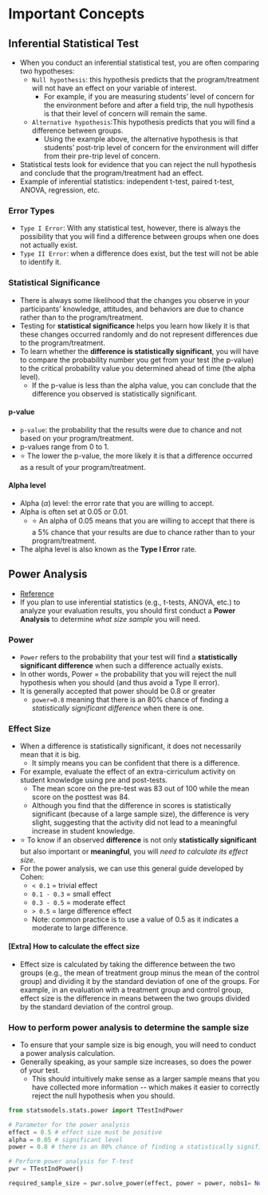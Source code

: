 # Important Concepts

## Inferential Statistical Test

- When you conduct an inferential statistical test, you are often comparing two hypotheses:
  - `Null hypothesis`: this hypothesis predicts that the program/treatment will not have an effect on your variable of interest.
    - For example, if you are measuring students’ level of concern for the environment before and after a field trip, the null hypothesis is that their level of concern will remain the same.
  - `Alternative hypothesis`:This hypothesis predicts that you will find a difference between groups.
    - Using the example above, the alternative hypothesis is that students’ post-trip level of concern for the environment will differ from their pre-trip level of concern.
- Statistical tests look for evidence that you can reject the null hypothesis and conclude that the program/treatment had an effect.
- Example of inferential statistics: independent t-test, paired t-test, ANOVA, regression, etc.

### Error Types

- `Type I Error`: With any statistical test, however, there is always the possibility that you will find a difference between groups when one does not actually exist.
- `Type II Error`: when a difference does exist, but the test will not be able to identify it.

### Statistical Significance

- There is always some likelihood that the changes you observe in your participants’ knowledge, attitudes, and behaviors are due to chance rather than to the program/treatment.
- Testing for **statistical significance** helps you learn how likely it is that these changes occurred randomly and do not represent differences due to the program/treatment.
- To learn whether the **difference is statistically significant**, you will have to compare the probability number you get from your test (the p-value) to the critical probability value you determined ahead of time (the alpha level).
  - If the p-value is less than the alpha value, you can conclude that the difference you observed is statistically significant.

#### p-value

- `p-value`: the probability that the results were due to chance and not based on your program/treatment.
- p-values range from 0 to 1.
- :star: The lower the p-value, the more likely it is that a difference occurred as a result of your program/treatment.

#### Alpha level

- Alpha ($\alpha$) level: the error rate that you are willing to accept.
- Alpha is often set at 0.05 or 0.01.
  - :star: An alpha of 0.05 means that you are willing to accept that there is a 5% chance that your results are due to chance rather than to your program/treatment.
- The alpha level is also known as the **Type I Error** rate.

## Power Analysis

- [Reference](https://meera.seas.umich.edu/power-analysis-statistical-significance-effect-size.html)
- If you plan to use inferential statistics (e.g., t-tests, ANOVA, etc.) to analyze your evaluation results, you should first conduct a **Power Analysis** to determine _what size sample_ you will need.

### Power

- `Power` refers to the probability that your test will find a **statistically significant difference** when such a difference actually exists.
- In other words, Power = the probability that you will reject the null hypothesis when you should (and thus avoid a Type II error).
- It is generally accepted that power should be 0.8 or greater
  - `power=0.8` meaning that there is an 80% chance of finding a _statistically significant difference_ when there is one.

### Effect Size

- When a difference is statistically significant, it does not necessarily mean that it is big.
  - It simply means you can be confident that there is a difference.
- For example, evaluate the effect of an extra-cirriculum activity on student knowledge using pre and post-tests.
  - The mean score on the pre-test was 83 out of 100 while the mean score on the posttest was 84.
  - Although you find that the difference in scores is statistically significant (because of a large sample size), the difference is very slight, suggesting that the activity did not lead to a meaningful increase in student knowledge.
- :star: To know if an observed **difference** is not only **statistically significant** but also important or **meaningful**, you will _need to calculate its effect size_.
- For the power analysis, we can use this general guide developed by Cohen:
  - `< 0.1` = trivial effect
  - `0.1 - 0.3` = small effect
  - `0.3 - 0.5` = moderate effect
  - `> 0.5` = large difference effect
  - Note: common practice is to use a value of 0.5 as it indicates a moderate to large difference.

#### [Extra] How to calculate the effect size

- Effect size is calculated by taking the difference between the two groups (e.g., the mean of treatment group minus the mean of the control group) and dividing it by the standard deviation of one of the groups. For example, in an evaluation with a treatment group and control group, effect size is the difference in means between the two groups divided by the standard deviation of the control group.

### How to perform power analysis to determine the sample size

- To ensure that your sample size is big enough, you will need to conduct a power analysis calculation.
- Generally speaking, as your sample size increases, so does the power of your test.
  - This should intuitively make sense as a larger sample means that you have collected more information -- which makes it easier to correctly reject the null hypothesis when you should.

```Python
from statsmodels.stats.power import TTestIndPower

# Parameter for the power analysis
effect = 0.5 # effect size must be positive
alpha = 0.05 # significant level
power = 0.8 # there is an 80% chance of finding a statistically significant difference when there is one.

# Perform power analysis for T-test
pwr = TTestIndPower()

required_sample_size = pwr.solve_power(effect, power = power, nobs1= None, ratio = 1, alpha=alpha)
```
